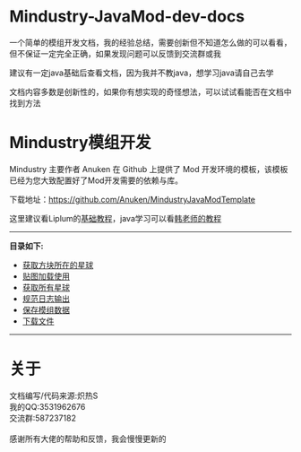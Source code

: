 # Mindustry-JavaMod-dev-docs
一个简单的模组开发文档，我的经验总结，需要创新但不知道怎么做的可以看看，但不保证一定完全正确，如果发现问题可以反馈到交流群或我

建议有一定java基础后查看文档，因为我并不教java，想学习java请自己去学

文档内容多数是创新性的，如果你有想实现的奇怪想法，可以试试看能否在文档中找到方法

# Mindustry模组开发
Mindustry 主要作者 Anuken 在 Github 上提供了 Mod 开发环境的模板，该模板已经为您大致配置好了Mod开发需要的依赖与库。

下载地址：https://github.com/Anuken/MindustryJavaModTemplate

这里建议看Liplum的[基础教程](https://www.yuque.com/liplum/nncx8g)，java学习可以看[韩老师的教程](https://www.bilibili.com/video/BV1fh411y7R8/?spm_id_from=333.337.search-card.all.click)

***
**目录如下:**
* [获取方块所在的星球](data/方块所在星球.md)
* [贴图加载使用](data/贴图加载使用.md)
* [获取所有星球](data/获取所有星球.md)
* [规范日志输出](data/规范日志输出.md)
* [保存模组数据](data/保存模组数据.md)
* [下载文件](data/下载文件.md)

***
# 关于
文档编写/代码来源:炽热S<br>
我的QQ:3531962676<br>
交流群:587237182<br><br>
感谢所有大佬的帮助和反馈，我会慢慢更新的
